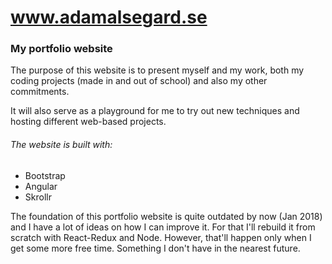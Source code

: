 # www.adamalsegard.se

### My portfolio website
The purpose of this website is to present myself and my work, both my coding projects (made in and out of school) and also my other commitments. 

It will also serve as a playground for me to try out new techniques and hosting different web-based projects.


###### The website is built with:
* Bootstrap
* Angular
* Skrollr

The foundation of this portfolio website is quite outdated by now (Jan 2018) and I have a lot of ideas on how I can improve it. 
For that I'll rebuild it from scratch with React-Redux and Node. However, that'll happen only when I get some more free time. Something I don't have in the nearest future.   